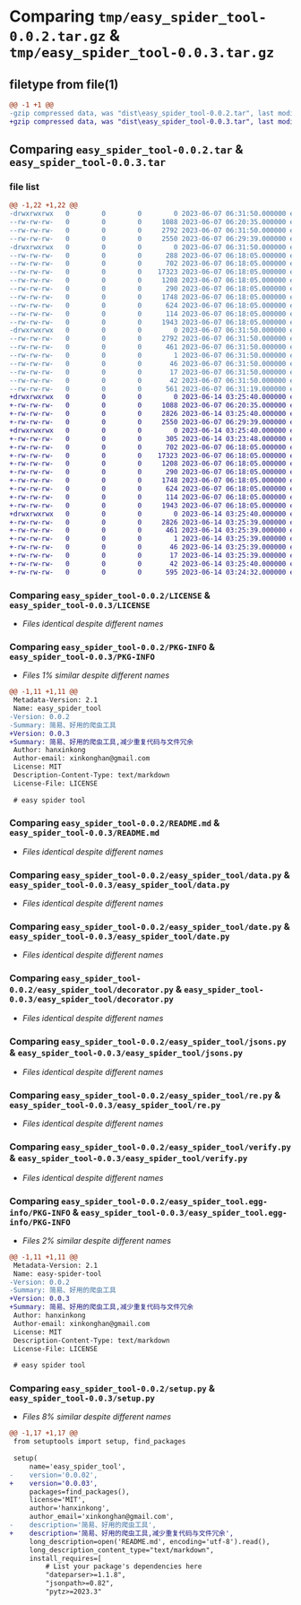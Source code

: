 # Comparing `tmp/easy_spider_tool-0.0.2.tar.gz` & `tmp/easy_spider_tool-0.0.3.tar.gz`

## filetype from file(1)

```diff
@@ -1 +1 @@
-gzip compressed data, was "dist\easy_spider_tool-0.0.2.tar", last modified: Wed Jun  7 06:31:50 2023, max compression
+gzip compressed data, was "dist\easy_spider_tool-0.0.3.tar", last modified: Wed Jun 14 03:25:40 2023, max compression
```

## Comparing `easy_spider_tool-0.0.2.tar` & `easy_spider_tool-0.0.3.tar`

### file list

```diff
@@ -1,22 +1,22 @@
-drwxrwxrwx   0        0        0        0 2023-06-07 06:31:50.000000 easy_spider_tool-0.0.2/
--rw-rw-rw-   0        0        0     1088 2023-06-07 06:20:35.000000 easy_spider_tool-0.0.2/LICENSE
--rw-rw-rw-   0        0        0     2792 2023-06-07 06:31:50.000000 easy_spider_tool-0.0.2/PKG-INFO
--rw-rw-rw-   0        0        0     2550 2023-06-07 06:29:39.000000 easy_spider_tool-0.0.2/README.md
-drwxrwxrwx   0        0        0        0 2023-06-07 06:31:50.000000 easy_spider_tool-0.0.2/easy_spider_tool/
--rw-rw-rw-   0        0        0      288 2023-06-07 06:18:05.000000 easy_spider_tool-0.0.2/easy_spider_tool/__init__.py
--rw-rw-rw-   0        0        0      702 2023-06-07 06:18:05.000000 easy_spider_tool-0.0.2/easy_spider_tool/data.py
--rw-rw-rw-   0        0        0    17323 2023-06-07 06:18:05.000000 easy_spider_tool-0.0.2/easy_spider_tool/date.py
--rw-rw-rw-   0        0        0     1208 2023-06-07 06:18:05.000000 easy_spider_tool-0.0.2/easy_spider_tool/decorator.py
--rw-rw-rw-   0        0        0      290 2023-06-07 06:18:05.000000 easy_spider_tool-0.0.2/easy_spider_tool/hash.py
--rw-rw-rw-   0        0        0     1748 2023-06-07 06:18:05.000000 easy_spider_tool-0.0.2/easy_spider_tool/jsons.py
--rw-rw-rw-   0        0        0      624 2023-06-07 06:18:05.000000 easy_spider_tool-0.0.2/easy_spider_tool/re.py
--rw-rw-rw-   0        0        0      114 2023-06-07 06:18:05.000000 easy_spider_tool-0.0.2/easy_spider_tool/types.py
--rw-rw-rw-   0        0        0     1943 2023-06-07 06:18:05.000000 easy_spider_tool-0.0.2/easy_spider_tool/verify.py
-drwxrwxrwx   0        0        0        0 2023-06-07 06:31:50.000000 easy_spider_tool-0.0.2/easy_spider_tool.egg-info/
--rw-rw-rw-   0        0        0     2792 2023-06-07 06:31:50.000000 easy_spider_tool-0.0.2/easy_spider_tool.egg-info/PKG-INFO
--rw-rw-rw-   0        0        0      461 2023-06-07 06:31:50.000000 easy_spider_tool-0.0.2/easy_spider_tool.egg-info/SOURCES.txt
--rw-rw-rw-   0        0        0        1 2023-06-07 06:31:50.000000 easy_spider_tool-0.0.2/easy_spider_tool.egg-info/dependency_links.txt
--rw-rw-rw-   0        0        0       46 2023-06-07 06:31:50.000000 easy_spider_tool-0.0.2/easy_spider_tool.egg-info/requires.txt
--rw-rw-rw-   0        0        0       17 2023-06-07 06:31:50.000000 easy_spider_tool-0.0.2/easy_spider_tool.egg-info/top_level.txt
--rw-rw-rw-   0        0        0       42 2023-06-07 06:31:50.000000 easy_spider_tool-0.0.2/setup.cfg
--rw-rw-rw-   0        0        0      561 2023-06-07 06:31:19.000000 easy_spider_tool-0.0.2/setup.py
+drwxrwxrwx   0        0        0        0 2023-06-14 03:25:40.000000 easy_spider_tool-0.0.3/
+-rw-rw-rw-   0        0        0     1088 2023-06-07 06:20:35.000000 easy_spider_tool-0.0.3/LICENSE
+-rw-rw-rw-   0        0        0     2826 2023-06-14 03:25:40.000000 easy_spider_tool-0.0.3/PKG-INFO
+-rw-rw-rw-   0        0        0     2550 2023-06-07 06:29:39.000000 easy_spider_tool-0.0.3/README.md
+drwxrwxrwx   0        0        0        0 2023-06-14 03:25:40.000000 easy_spider_tool-0.0.3/easy_spider_tool/
+-rw-rw-rw-   0        0        0      305 2023-06-14 03:23:48.000000 easy_spider_tool-0.0.3/easy_spider_tool/__init__.py
+-rw-rw-rw-   0        0        0      702 2023-06-07 06:18:05.000000 easy_spider_tool-0.0.3/easy_spider_tool/data.py
+-rw-rw-rw-   0        0        0    17323 2023-06-07 06:18:05.000000 easy_spider_tool-0.0.3/easy_spider_tool/date.py
+-rw-rw-rw-   0        0        0     1208 2023-06-07 06:18:05.000000 easy_spider_tool-0.0.3/easy_spider_tool/decorator.py
+-rw-rw-rw-   0        0        0      290 2023-06-07 06:18:05.000000 easy_spider_tool-0.0.3/easy_spider_tool/hash.py
+-rw-rw-rw-   0        0        0     1748 2023-06-07 06:18:05.000000 easy_spider_tool-0.0.3/easy_spider_tool/jsons.py
+-rw-rw-rw-   0        0        0      624 2023-06-07 06:18:05.000000 easy_spider_tool-0.0.3/easy_spider_tool/re.py
+-rw-rw-rw-   0        0        0      114 2023-06-07 06:18:05.000000 easy_spider_tool-0.0.3/easy_spider_tool/types.py
+-rw-rw-rw-   0        0        0     1943 2023-06-07 06:18:05.000000 easy_spider_tool-0.0.3/easy_spider_tool/verify.py
+drwxrwxrwx   0        0        0        0 2023-06-14 03:25:40.000000 easy_spider_tool-0.0.3/easy_spider_tool.egg-info/
+-rw-rw-rw-   0        0        0     2826 2023-06-14 03:25:39.000000 easy_spider_tool-0.0.3/easy_spider_tool.egg-info/PKG-INFO
+-rw-rw-rw-   0        0        0      461 2023-06-14 03:25:39.000000 easy_spider_tool-0.0.3/easy_spider_tool.egg-info/SOURCES.txt
+-rw-rw-rw-   0        0        0        1 2023-06-14 03:25:39.000000 easy_spider_tool-0.0.3/easy_spider_tool.egg-info/dependency_links.txt
+-rw-rw-rw-   0        0        0       46 2023-06-14 03:25:39.000000 easy_spider_tool-0.0.3/easy_spider_tool.egg-info/requires.txt
+-rw-rw-rw-   0        0        0       17 2023-06-14 03:25:39.000000 easy_spider_tool-0.0.3/easy_spider_tool.egg-info/top_level.txt
+-rw-rw-rw-   0        0        0       42 2023-06-14 03:25:40.000000 easy_spider_tool-0.0.3/setup.cfg
+-rw-rw-rw-   0        0        0      595 2023-06-14 03:24:32.000000 easy_spider_tool-0.0.3/setup.py
```

### Comparing `easy_spider_tool-0.0.2/LICENSE` & `easy_spider_tool-0.0.3/LICENSE`

 * *Files identical despite different names*

### Comparing `easy_spider_tool-0.0.2/PKG-INFO` & `easy_spider_tool-0.0.3/PKG-INFO`

 * *Files 1% similar despite different names*

```diff
@@ -1,11 +1,11 @@
 Metadata-Version: 2.1
 Name: easy_spider_tool
-Version: 0.0.2
-Summary: 简易、好用的爬虫工具
+Version: 0.0.3
+Summary: 简易、好用的爬虫工具,减少重复代码与文件冗余
 Author: hanxinkong
 Author-email: xinkonghan@gmail.com
 License: MIT
 Description-Content-Type: text/markdown
 License-File: LICENSE
 
 # easy spider tool
```

### Comparing `easy_spider_tool-0.0.2/README.md` & `easy_spider_tool-0.0.3/README.md`

 * *Files identical despite different names*

### Comparing `easy_spider_tool-0.0.2/easy_spider_tool/data.py` & `easy_spider_tool-0.0.3/easy_spider_tool/data.py`

 * *Files identical despite different names*

### Comparing `easy_spider_tool-0.0.2/easy_spider_tool/date.py` & `easy_spider_tool-0.0.3/easy_spider_tool/date.py`

 * *Files identical despite different names*

### Comparing `easy_spider_tool-0.0.2/easy_spider_tool/decorator.py` & `easy_spider_tool-0.0.3/easy_spider_tool/decorator.py`

 * *Files identical despite different names*

### Comparing `easy_spider_tool-0.0.2/easy_spider_tool/jsons.py` & `easy_spider_tool-0.0.3/easy_spider_tool/jsons.py`

 * *Files identical despite different names*

### Comparing `easy_spider_tool-0.0.2/easy_spider_tool/re.py` & `easy_spider_tool-0.0.3/easy_spider_tool/re.py`

 * *Files identical despite different names*

### Comparing `easy_spider_tool-0.0.2/easy_spider_tool/verify.py` & `easy_spider_tool-0.0.3/easy_spider_tool/verify.py`

 * *Files identical despite different names*

### Comparing `easy_spider_tool-0.0.2/easy_spider_tool.egg-info/PKG-INFO` & `easy_spider_tool-0.0.3/easy_spider_tool.egg-info/PKG-INFO`

 * *Files 2% similar despite different names*

```diff
@@ -1,11 +1,11 @@
 Metadata-Version: 2.1
 Name: easy-spider-tool
-Version: 0.0.2
-Summary: 简易、好用的爬虫工具
+Version: 0.0.3
+Summary: 简易、好用的爬虫工具,减少重复代码与文件冗余
 Author: hanxinkong
 Author-email: xinkonghan@gmail.com
 License: MIT
 Description-Content-Type: text/markdown
 License-File: LICENSE
 
 # easy spider tool
```

### Comparing `easy_spider_tool-0.0.2/setup.py` & `easy_spider_tool-0.0.3/setup.py`

 * *Files 8% similar despite different names*

```diff
@@ -1,17 +1,17 @@
 from setuptools import setup, find_packages
 
 setup(
     name='easy_spider_tool',
-    version='0.0.02',
+    version='0.0.03',
     packages=find_packages(),
     license='MIT',
     author='hanxinkong',
     author_email='xinkonghan@gmail.com',
-    description='简易、好用的爬虫工具',
+    description='简易、好用的爬虫工具,减少重复代码与文件冗余',
     long_description=open('README.md', encoding='utf-8').read(),
     long_description_content_type="text/markdown",
     install_requires=[
         # List your package's dependencies here
         "dateparser>=1.1.8",
         "jsonpath>=0.82",
         "pytz>=2023.3"
```

